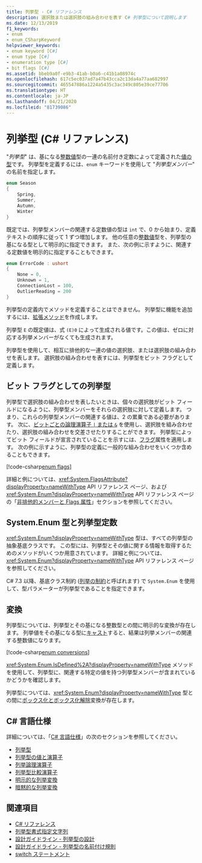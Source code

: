 ```yaml
---
title: 列挙型 - C# リファレンス
description: 選択肢または選択肢の組み合わせを表す C# 列挙型について説明します
ms.date: 12/13/2019
f1_keywords:
- enum
- enum_CSharpKeyword
helpviewer_keywords:
- enum keyword [C#]
- enum type [C#]
- enumeration type [C#]
- bit flags [C#]
ms.assetid: bbeb9a0f-e9b3-41ab-b0a6-c41b1a08974c
ms.openlocfilehash: 617c5ec037ad7a47b43cca2c13da4a77aa682997
ms.sourcegitcommit: 465547886a1224a5435c3ac349c805e39ce77706
ms.translationtype: HT
ms.contentlocale: ja-JP
ms.lasthandoff: 04/21/2020
ms.locfileid: "81739086"
---
```

# <a name="enumeration-types-c-reference"></a>列挙型 (C# リファレンス)

"*列挙型*" は、基になる[整数値](integral-numeric-types.md)型の一連の名前付き定数によって定義された[値の型](value-types.md)です。 列挙型を定義するには、`enum` キーワードを使用して "*列挙型メンバー*" の名前を指定します。

```csharp
enum Season
{
    Spring,
    Summer,
    Autumn,
    Winter
}
```

既定では、列挙型メンバーの関連する定数値の型は `int` で、0 から始まり、定義テキストの順序に従って 1 ずつ増加します。 他の任意の[整数値](integral-numeric-types.md)型を、列挙型の基になる型として明示的に指定できます。 また、次の例に示すように、関連する定数値を明示的に指定することもできます。

```csharp
enum ErrorCode : ushort
{
    None = 0,
    Unknown = 1,
    ConnectionLost = 100,
    OutlierReading = 200
}
```

列挙型の定義内でメソッドを定義することはできません。 列挙型に機能を追加するには、[拡張メソッド](../../programming-guide/classes-and-structs/extension-methods.md)を作成します。

列挙型 `E` の既定値は、式 `(E)0` によって生成される値です。この値は、ゼロに対応する列挙メンバーがなくても生成されます。

列挙型を使用して、相互に排他的な一連の値の選択肢、または選択肢の組み合わせを表します。 選択肢の組み合わせを表すには、列挙型をビット フラグとして定義します。

## <a name="enumeration-types-as-bit-flags"></a>ビット フラグとしての列挙型

列挙型で選択肢の組み合わせを表したいときは、個々の選択肢がビット フィールドになるように、列挙型メンバーをそれらの選択肢に対して定義します。 つまり、これらの列挙型メンバーの関連する値は、2 の累乗である必要があります。 次に、[ビットごとの論理演算子 `|` または `&`](../operators/bitwise-and-shift-operators.md#enumeration-logical-operators) を使用し、選択肢を組み合わせたり、選択肢の組み合わせを交差させたりすることができます。 列挙型によってビット フィールドが宣言されていることを示すには、[フラグ](xref:System.FlagsAttribute)属性を適用します。 次の例に示すように、列挙型の定義に一般的な組み合わせをいくつか含めることもできます。

[!code-csharp[enum flags](snippets/EnumType.cs#Flags)]

詳細と例については、<xref:System.FlagsAttribute?displayProperty=nameWithType> API リファレンス ページ、および <xref:System.Enum?displayProperty=nameWithType> API リファレンス ページの「[非排他的メンバーと Flags 属性](/dotnet/api/system.enum#non-exclusive-members-and-the-flags-attribute)」セクションを参照してください。

## <a name="the-systemenum-type-and-enum-constraint"></a>System.Enum 型と列挙型定数

<xref:System.Enum?displayProperty=nameWithType> 型は、すべての列挙型の抽象基底クラスです。 この型には、列挙型とその値に関する情報を取得するためのメソッドがいくつか用意されています。 詳細と例については、<xref:System.Enum?displayProperty=nameWithType> API リファレンス ページを参照してください。

C# 7.3 以降、基底クラス制約 ([列挙の制約](../../programming-guide/generics/constraints-on-type-parameters.md#enum-constraints)と呼ばれます) で `System.Enum` を使用して、型パラメーターが列挙型であることを指定できます。

## <a name="conversions"></a>変換

列挙型については、列挙型とその基になる整数型との間に明示的な変換が存在します。 列挙値をその基になる型に[キャスト](../operators/type-testing-and-cast.md#cast-expression)すると、結果は列挙メンバーの関連する整数値になります。

[!code-csharp[enum conversions](snippets/EnumType.cs#Conversions)]

<xref:System.Enum.IsDefined%2A?displayProperty=nameWithType> メソッドを使用して、列挙型に、関連する特定の値を持つ列挙型メンバーが含まれているかどうかを確認します。

列挙型については、<xref:System.Enum?displayProperty=nameWithType> 型との間に[ボックス化とボックス化解除](../../programming-guide/types/boxing-and-unboxing.md)変換が存在します。

## <a name="c-language-specification"></a>C# 言語仕様

詳細については、「[C# 言語仕様](~/_csharplang/spec/introduction.md)」の次のセクションを参照してください。

- [列挙型](~/_csharplang/spec/enums.md)
- [列挙型の値と演算子](~/_csharplang/spec/enums.md#enum-values-and-operations)
- [列挙論理演算子](~/_csharplang/spec/expressions.md#enumeration-logical-operators)
- [列挙型比較演算子](~/_csharplang/spec/expressions.md#enumeration-comparison-operators)
- [明示的な列挙変換](~/_csharplang/spec/conversions.md#explicit-enumeration-conversions)
- [暗黙的な列挙変換](~/_csharplang/spec/conversions.md#implicit-enumeration-conversions)

## <a name="see-also"></a>関連項目

- [C# リファレンス](../index.md)
- [列挙型書式指定文字列](../../../standard/base-types/enumeration-format-strings.md)
- [設計ガイドライン - 列挙型の設計](../../../standard/design-guidelines/enum.md)
- [設計ガイドライン - 列挙型の名前付け規則](../../../standard/design-guidelines/names-of-classes-structs-and-interfaces.md#naming-enumerations)
- [switch ステートメント](../keywords/switch.md)
